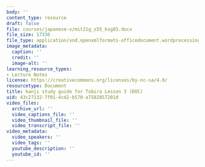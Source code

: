 ```yaml
---
body: ''
content_type: resource
draft: false
file: courses/japanese-v/mit21g_s55_ksg03.docx
file_size: 17336
file_type: application/vnd.openxmlformats-officedocument.wordprocessingml.document
image_metadata:
  caption: ''
  credit: ''
  image-alt: ''
learning_resource_types:
- Lecture Notes
license: https://creativecommons.org/licenses/by-nc-sa/4.0/
resourcetype: Document
title: kanji study guide for Tobira Lesson 3 (DOC)
uid: 43c27132-7f01-4cd2-b570-a7582857201d
video_files:
  archive_url: ''
  video_captions_file: ''
  video_thumbnail_file: ''
  video_transcript_file: ''
video_metadata:
  video_speakers: ''
  video_tags: ''
  youtube_description: ''
  youtube_id: ''
---
```


